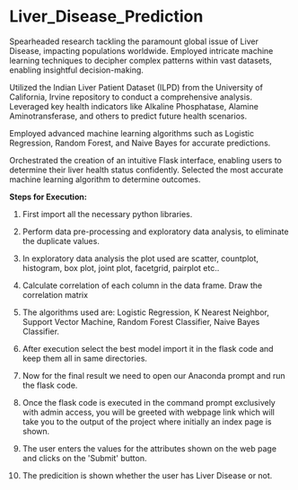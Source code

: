 # Liver_Disease_Prediction
Spearheaded research tackling the paramount global issue of Liver Disease, impacting populations worldwide. Employed intricate machine learning techniques to decipher complex patterns within vast datasets, enabling insightful decision-making.

Utilized the Indian Liver Patient Dataset (ILPD) from the University of California, Irvine repository to conduct a comprehensive analysis. Leveraged key health indicators like Alkaline Phosphatase, Alamine Aminotransferase, and others to predict future health scenarios.

Employed advanced machine learning algorithms such as Logistic Regression, Random Forest, and Naive Bayes for accurate predictions.

Orchestrated the creation of an intuitive Flask interface, enabling users to determine their liver health status confidently. Selected the most accurate machine learning algorithm to determine outcomes.

**Steps for Execution:**

1) First import all the necessary python libraries.

2) Perform data pre-processing and exploratory data analysis, to eliminate the duplicate values. 

3) In exploratory data analysis the plot used are scatter, countplot, histogram, box plot, joint plot, facetgrid, pairplot etc..

4) Calculate correlation of each column in the data frame. Draw the correlation matrix

5) The algorithms used are:
Logistic Regression, K Nearest Neighbor, Support Vector Machine, Random Forest Classifier, Naive Bayes Classifier.

6) After execution select the best model import it in the flask code and keep them all in same directories.

7) Now for the final result we need to open our Anaconda prompt and run the flask code. 

8) Once the flask code is executed in the command prompt exclusively with admin access, you will be greeted with webpage link which will take you to the output of the project where initially an index page is shown.

9) The user enters the values for the attributes shown on the web page and clicks on the 'Submit' button. 

10) The predicition is shown whether the user has Liver Disease or not.
